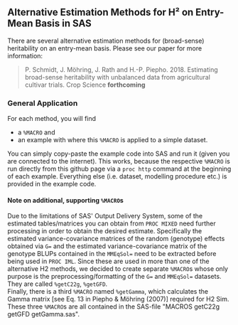 ## Alternative Estimation Methods for H² on Entry-Mean Basis in SAS
There are several alternative estimation methods for (broad-sense) heritability on an entry-mean basis. Please see our paper for more information:

> P. Schmidt, J. Möhring, J. Rath and H.-P. Piepho. 2018. Estimating broad-sense heritability with unbalanced data from agricultural cultivar trials. Crop Science **forthcoming**

### General Application
For each method, you will find
* a `%MACRO` and
* an example with where this `%MACRO` is applied to a simple dataset. 

You can simply copy-paste the example code into SAS and run it (given you are connected to the internet). This works, because the respective `%MACRO` is run directly from this github page via a `proc http` command at the beginning of each example. Everything else (i.e. dataset, modelling procedure etc.) is provided in the example code.

#### Note on additional, supporting `%MACRO`s
Due to the limitations of SAS' Output Delivery System, some of the estimated tables/matrices you can obtain from `PROC MIXED` need further processing in order to obtain the desired estimate. Specifically the estimated variance-covariance matrices of the random (genotype) effects obtained via `G=` and the estimated variance-covariance matrix of the genotype BLUPs contained in the `MMEqSol=` need to be extracted before being used in `PROC IML`. Since these are used in more than one of the alternative H2 methods, we decided to create separate `%MACRO`s whose only purpose is the preprocessing/formatting of the `G=` and `MMEqSol=` datasets. They are called `%getC22g`, `%getGFD`. <br />
Finally, there is a third `%MACRO` named `%getGamma`, which calculates the Gamma matrix [see Eq. 13 in Piepho & Möhring (2007)] required for H2 Sim. 
These three `%MACRO`s are all contained in the SAS-file "MACROS getC22g getGFD getGamma.sas".